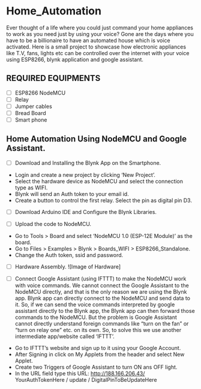# Home_Automation
Ever thought of a life where you could just command your home appliances to work as you need just by using your voice? Gone are the days where you have to be a billionaire to have an automated house which is voice activated.
Here is a small project to showcase how electronic appliances like T.V, fans, lights etc can be controlled over the internet with your voice using ESP8266, blynk application and google assistant.

## REQUIRED EQUIPMENTS
- [ ] ESP8266 NodeMCU
- [ ] Relay
- [ ] Jumper cables
- [ ] Bread Board
- [ ] Smart phone

## Home Automation Using NodeMCU and Google Assistant.

-[ ] Download and Installing the Blynk App on the Smartphone.
* Login and create a new project by clicking ‘New Project’.
* Select the hardware device as NodeMCU and select the connection type as WIFI.
* Blynk will send an Auth token to your email id.
* Create a button to control the first relay. Select the pin as digital pin D3.

-[ ] Download Arduino IDE and Configure the Blynk Libraries.

-[ ] Upload the code to NodeMCU.
* Go to Tools > Board and select ‘NodeMCU 1.0 (ESP-12E Module)’ as the board.
* Go to Files > Examples > Blynk > Boards_WIFI > ESP8266_Standalone. 
* Change the Auth token, ssid and password.

-[ ] Hardware Assembly.
![Image of Hardware] 

-[ ] Connect Google Assistant (using IFTTT) to make the NodeMCU work with voice commands.
We cannot connect the Google Assistant to the NodeMCU directly, and that is the only reason we are using the Blynk app. Blynk app can directly connect to the NodeMCU and send data to it. So, if we can send the voice commands interpreted by google assistant directly to the Blynk app, the Blynk app can then forward those commands to the NodeMCU. But the problem is Google Assistant cannot directly understand foreign commands like “turn on the fan” or “turn on relay one” etc. on its own. So, to solve this we use another intermediate app/website called ‘IFTTT’.

* Go to IFTTT’s website and sign up to it using your Google Account.
* After Signing in click on My Applets from the header and select New Applet.
* Create two Triggers of Google Assistant to turn ON ans OFF light.
* In the URL field type this URL:
http://188.166.206.43/ YourAuthTokenHere / update / DigitalPinToBeUpdateHere

